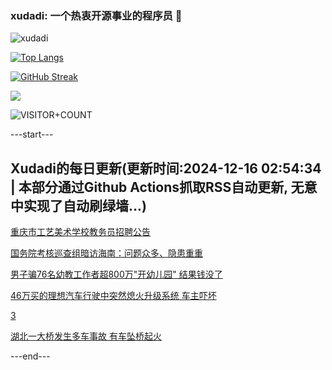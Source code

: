 ### xudadi: 一个热衷开源事业的程序员 👋

![xudadi](https://github-readme-stats-git-masterorgs-github-readme-stats-team.vercel.app/api?username=xudadi)

[![Top Langs](https://github-readme-stats.vercel.app/api/top-langs/?username=xudadi)](https://github.com/anuraghazra/github-readme-stats)

[![GitHub Streak](https://streak-stats.demolab.com?user=xudadi&locale=zh_Hans)](https://git.io/streak-stats)

![](https://raw.githubusercontent.com/xudadi/xudadi/main/assets/github-contribution-grid-snake.svg)

![VISITOR+COUNT](https://komarev.com/ghpvc/?username=xudadi&label=VISITOR+COUNT)


---start---

## Xudadi的每日更新(更新时间:2024-12-16 02:54:34 | 本部分通过Github Actions抓取RSS自动更新, 无意中实现了自动刷绿墙...)

[重庆市工艺美术学校教务员招聘公告](https://www.gongkaoleida.com/article/2230476)

[国务院考核巡查组暗访海南：问题众多、隐患重重](https://m.163.com/news/article/JJFE53DJ0530M570.html)

[男子骗76名幼教工作者超800万"开幼儿园" 结果钱没了](https://m.163.com/news/article/JJFFNK5Q053469LG.html)

[46万买的理想汽车行驶中突然熄火升级系统 车主吓坏](https://m.163.com/news/article/JJFIMGI900019K82.html)

[3](https://m.163.com/touch/news/sub/domestic)

[湖北一大桥发生多车事故 有车坠桥起火](https://m.163.com/news/article/JJFQ183D0001899O.html)

---end---
